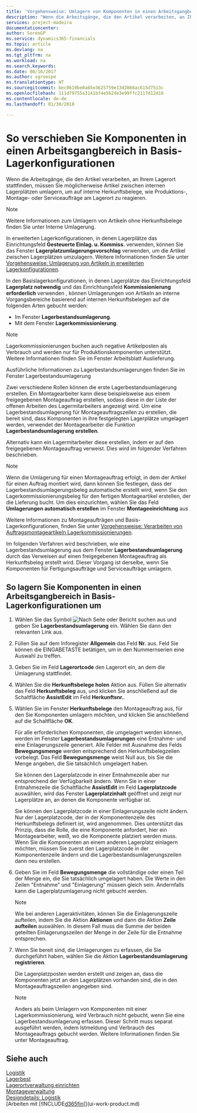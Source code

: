 ```yaml
---
title: 'Vorgehensweise: Umlagern von Komponenten in einen Arbeitsgangbereich in Basis-Lagerkonfigurationen | Microsoft Docs'
description: "Wenn die Arbeitsgänge, die den Artikel verarbeiten, an Ihrem Lagerort stattfinden, müssen Sie möglicherweise Artikel zwischen internen Lagerplätzen umlagern, um auf interne Herkunftsbelege, wie Produktions-, Montage- oder Serviceaufträge am Lagerort zu reagieren."
services: project-madeira
documentationcenter: 
author: SorenGP
ms.service: dynamics365-financials
ms.topic: article
ms.devlang: na
ms.tgt_pltfrm: na
ms.workload: na
ms.search.keywords: 
ms.date: 08/16/2017
ms.author: sgroespe
ms.translationtype: HT
ms.sourcegitcommit: bec0619be0a65e3625759e13d2866ac615d7513c
ms.openlocfilehash: 111d79755a3141bf4e562de3e99ffc2117d12d16
ms.contentlocale: de-de
ms.lasthandoff: 01/30/2018

---
```

# <a name="move-components-to-an-operation-area-in-basic-warehouse-configurations"></a>So verschieben Sie Komponenten in einen Arbeitsgangbereich in Basis-Lagerkonfigurationen
Wenn die Arbeitsgänge, die den Artikel verarbeiten, an Ihrem Lagerort stattfinden, müssen Sie möglicherweise Artikel zwischen internen Lagerplätzen umlagern, um auf interne Herkunftsbelege, wie Produktions-, Montage- oder Serviceaufträge am Lagerort zu reagieren.  

> [!NOTE]  
>  Weitere Informationen zum Umlagern von Artikeln ohne Herkunftsbelege finden Sie unter Interne Umlagerung.  

In erweiterten Lagerkonfigurationen, in denen Lagerplätze das Einrichtungsfeld **Gesteuerte Einlag. u. Kommiss.** verwenden, können Sie das Fenster **Lagerplatzumlagerungsvorschlag** verwenden, um die Artikel zwischen Lagerplätzen umzulagern. Weitere Informationen finden Sie unter [Vorgehensweise: Umlagerung von Artikeln in erweiterten Lagerkonfigurationen](warehouse-how-to-move-items-in-advanced-warehousing.md).  

In den Basislagerkonfigurationen, in denen Lagerplätze das Einrichtungsfeld **Lagerplatz notwendig** und das Einrichtungsfeld **Kommissionierung erforderlich** verwenden , können Umlagerungen von Artikeln an interne Vorgangsbereiche basierend auf internen Herkunftsbelegen auf die folgenden Arten gebucht werden:  

-   Im Fenster **Lagerbestandsumlagerung**.  
-   Mit dem Fenster **Lagerkommissionierung**.  

> [!NOTE]  
>  Lagerkommissionierungen buchen auch negative Artikelposten als Verbrauch und werden nur für Produktionskomponenten unterstützt. Weitere Informationen finden Sie im Fenster Arbeitsblatt Auslieferung.  

Ausführliche Informationen zu Lagerbestandsumlagerungen finden Sie im Fenster Lagerbestandsumlagerung  

Zwei verschiedene Rollen können die erste Lagerbestandsumlagerung erstellen. Ein Montagearbeiter kann diese beispielsweise aus einem freigegebenen Montageauftrag erstellen, sodass diese in der Liste der offenen Arbeiten des Lagermitarbeiters angezeigt wird. Um eine Lagerbestandsumlagerung für Montageauftragszeilen zu erstellen, die bereit sind, dass Komponenten in ihre festgelegten Lagerplätze umgelagert werden, verwendet der Montagearbeiter die Funktion **Lagerbestandsumlagerung erstellen**.  

Alternativ kann ein Lagermitarbeiter diese erstellen, indem er auf den freigegebenen Montageauftrag verweist. Dies wird im folgender Verfahren beschrieben.  

> [!NOTE]  
>  Wenn die Umlagerung für einen Montageauftrag erfolgt, in dem der Artikel für einen Auftrag montiert wird, dann können Sie festlegen, dass der Lagerbestandsumlagerungsbeleg automatische erstellt wird, wenn Sie den Lagerkommissionierungsbeleg für den fertigen Montageartikel erstellen, der die Lieferung bucht. Um dies einzurichten, wählen Sie das Feld **Umlagerungen automatisch erstellen** im Fenster **Montageeinrichtung** aus  
>   
>  Weitere Informationen zu Montageaufträgen und Basis-Lagerkonfigurationen, finden Sie unter [Vorgehensweise: Verarbeiten von Auftragsmontageartikeln Lagerkommissionierungen](warehouse-how-to-pick-for-production.md).  

Im folgenden Verfahren wird beschrieben, wie eine Lagerbestandsumlagerung aus dem Fenster **Lagerbestandsumlagerung** durch das Verweisen auf einen freigegebenen Montageauftrag als Herkunftsbeleg erstellt wird. Dieser Vorgang ist derselbe, wenn Sie Komponenten für Fertigungsaufträge und Serviceaufträge umlagern.  

## <a name="to-move-components-to-an-operation-area-in-basic-warehouse-configurations"></a>So lagern Sie Komponenten in einen Arbeitsgangbereich in Basis-Lagerkonfigurationen um  
1.  Wählen Sie das Symbol ![Nach Seite oder Bericht suchen](media/ui-search/search_small.png "Nach Seite oder Bericht suchen") aus und geben Sie **Lagerbestandsumlagerung** ein. Wählen Sie dann den relevanten Link aus.  
2.  Füllen Sie auf dem Inforegister **Allgemein** das Feld **Nr.** aus. Feld Sie können die EINGABETASTE betätigen, um in den Nummernserien eine Auswahl zu treffen.  
3.  Geben Sie im Feld **Lagerortcode** den Lagerort ein, an dem die Umlagerung stattfindet.  
4.  Wählen Sie die **Herkunftsbelege holen** Aktion aus. Füllen Sie alternativ das Feld **Herkunftsbeleg** aus, und klicken Sie anschließend auf die Schaltfläche **AssistEdit** im Feld **Herkunftsnr.**.  
5.  Wählen Sie im Fenster **Herkunftsbelege** den Montageauftrag aus, für den Sie Komponenten umlagern möchten, und klicken Sie anschließend auf die Schaltfläche **OK**.  

    Für alle erforderlichen Komponenten, die umgelagert werden können, werden im Fenster **Lagerbestandsumlagerungen** eine Entnahme- und eine Einlagerungszeile generiert. Alle Felder mit Ausnahme des Felds **Bewegungsmenge** werden entsprechend den Herkunftsbelegzeilen vorbelegt. Das Feld **Bewegungsmenge** weist Null aus, bis Sie die Menge angeben, die Sie tatsächlich umgelagert haben.  

    Sie können den Lagerplatzcode in einer Entnahmezeile aber nur entsprechend der Verfügbarkeit ändern. Wenn Sie in einer Entnahmezeile die Schaltfläche **AssistEdit** im Feld **Lagerplatzcode** auswählen, wird das Fenster **Lagerplatzinhalt** geöffnet und zeigt nur Lagerplätze an, an denen die Komponente verfügbar ist.  

    Sie können den Lagerplatzcode in einer Einlagerungszeile nicht ändern. Nur der Lagerplatzcode, der in der Komponentenzeile des Herkunftsbelegs definiert ist, wird angenommen. Dies unterstützt das Prinzip, dass die Rolle, die eine Komponente anfordert, hier ein Montagearbeiter, weiß, wo die Komponente platziert werden muss. Wenn Sie die Komponenten an einem anderen Lagerplatz einlagern möchten, müssen Sie zuerst den Lagerplatzcode in der Komponentenzeile ändern und die Lagerbestandsumlagerungszeilen dann neu erstellen.  
6.  Geben Sie im Feld **Bewegungsmenge** die vollständige oder einen Teil der Menge ein, die Sie tatsächlich umgelagert haben. Die Werte in den Zeilen "Entnahme" und "Einlagerung" müssen gleich sein. Andernfalls kann die Lagerplatzumlagerung nicht gebucht werden.  

    > [!NOTE]  
    >  Wie bei anderen Lageraktivitäten, können Sie die Einlagerungszeile aufteilen, indem Sie die Aktion **Aktionen** und dann die Aktion **Zeile aufteilen** auswählen. In diesem Fall muss die Summe der beiden geteilten Einlagerungszeilen der Menge in der Zeile für die Entnahme entsprechen.  

7.  Wenn Sie bereit sind, die Umlagerungen zu erfassen, die Sie durchgeführt haben, wählen Sie die Aktion **Lagerbestandsumlagerung registrieren**.  

    Die Lagerplatzposten werden erstellt und zeigen an, dass die Komponenten jetzt an den Lagerplätzen vorhanden sind, die in den Montageauftragszeilen angegeben sind.  

    > [!NOTE]  
    >  Anders als beim Umlagern von Komponenten mit einer Lagerkommissionierung, wird Verbrauch nicht gebucht, wenn Sie eine Lagerbestandsumlagerung erfassen. Dieser Schritt muss separat ausgeführt werden, indem Istmeldung und Verbrauch des Montageauftrags gebucht werden. Weitere Informationen finden Sie unter Montageauftrag.  

## <a name="see-also"></a>Siehe auch  
[Logistik](warehouse-manage-warehouse.md)  
[Lagerbest](inventory-manage-inventory.md)  
[Lagerortverwaltung einrichten](warehouse-setup-warehouse.md)     
[Montageverwaltung](assembly-assemble-items.md)    
[Designdetails: Logistik](design-details-warehouse-management.md)  
[Arbeiten mit [!INCLUDE[d365fin](includes/d365fin_md.md)]](ui-work-product.md)

